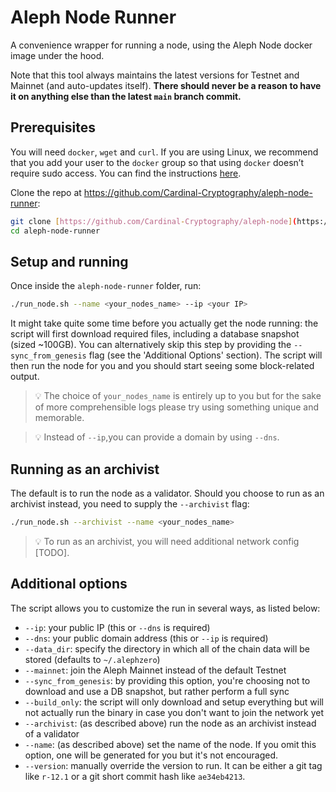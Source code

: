 # Aleph Node Runner

A convenience wrapper for running a node, using the Aleph Node docker image under the hood.

Note that this tool always maintains the latest versions for Testnet and Mainnet (and auto-updates itself). **There should never be a reason to have it on anything else than the latest `main` branch commit.**

## Prerequisites

You will need `docker`, `wget` and `curl`. If you are using Linux, we recommend that you add your user to the `docker` group so that using `docker` doesn’t require sudo access. You can find the instructions [here](https://docs.docker.com/engine/install/linux-postinstall/).

Clone the repo at https://github.com/Cardinal-Cryptography/aleph-node-runner:

```bash
git clone [https://github.com/Cardinal-Cryptography/aleph-node](https://github.com/Cardinal-Cryptography/aleph-node-runner)
cd aleph-node-runner
```

## Setup and running

Once inside the `aleph-node-runner` folder, run:

```bash
./run_node.sh --name <your_nodes_name> --ip <your IP>
```

It might take quite some time before you actually get the node running: the script will first download required files, including a database snapshot (sized ~100GB). You can alternatively skip this step by providing the `--sync_from_genesis` flag (see the 'Additional Options' section). The script will then run the node for you and you should start seeing some block-related output.

> 💡 The choice of <code>your_nodes_name</code> is entirely up to you but for the sake of more comprehensible logs please try using something unique and memorable.

> 💡 Instead of `--ip`,you can provide a domain by using `--dns`.

## Running as an archivist

The default is to run the node as a validator. Should you choose to run as an archivist instead, you need to supply the `--archivist` flag:

```bash
./run_node.sh --archivist --name <your_nodes_name>
```

> 💡 To run as an archivist, you will need additional network config [TODO].

## Additional options

The script allows you to customize the run in several ways, as listed below:

* `--ip`: your public IP (this or `--dns` is required)
* `--dns`: your public domain address (this or `--ip` is required)
* `--data_dir`: specify the directory in which all of the chain data will be stored (defaults to `~/.alephzero`)
* `--mainnet`: join the Aleph Mainnet instead of the default Testnet
* `--sync_from_genesis`: by providing this option, you're choosing not to download and use a DB snapshot, but rather perform a full sync
* `--build_only`: the script will only download and setup everything but will not actually run the binary in case you don't want to join the network yet
* `--archivist`: (as described above) run the node as an archivist instead of a validator
* `--name`: (as described above) set the name of the node. If you omit this option, one will be generated for you but it's not encouraged.
* `--version`: manually override the version to run. It can be either a git tag like `r-12.1` or a git short commit hash like `ae34eb4213`.

